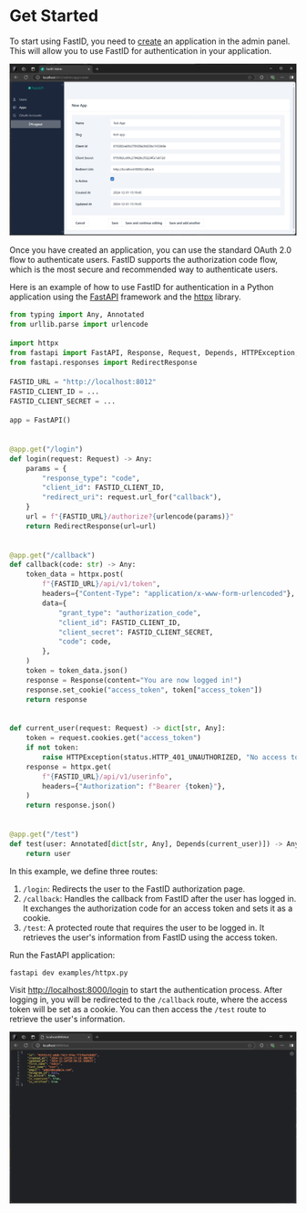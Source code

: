 # Get Started

To start using FastID, you need to [create](http://localhost:8012/admin/app/create) an application in the admin panel.
This will allow you to use FastID for
authentication in your application.

![Sign In](../assets/create_app.png)

Once you have created an application, you can use the standard OAuth 2.0 flow to authenticate users. FastID supports the
authorization code flow, which is the most secure and recommended way to authenticate users.

Here is an example of how to use FastID for authentication in a Python application using the
[FastAPI](https://fastapi.tiangolo.com/) framework and the [httpx](https://www.python-httpx.org/) library.

```python
from typing import Any, Annotated
from urllib.parse import urlencode

import httpx
from fastapi import FastAPI, Response, Request, Depends, HTTPException, status
from fastapi.responses import RedirectResponse

FASTID_URL = "http://localhost:8012"
FASTID_CLIENT_ID = ...
FASTID_CLIENT_SECRET = ...

app = FastAPI()


@app.get("/login")
def login(request: Request) -> Any:
    params = {
        "response_type": "code",
        "client_id": FASTID_CLIENT_ID,
        "redirect_uri": request.url_for("callback"),
    }
    url = f"{FASTID_URL}/authorize?{urlencode(params)}"
    return RedirectResponse(url=url)


@app.get("/callback")
def callback(code: str) -> Any:
    token_data = httpx.post(
        f"{FASTID_URL}/api/v1/token",
        headers={"Content-Type": "application/x-www-form-urlencoded"},
        data={
            "grant_type": "authorization_code",
            "client_id": FASTID_CLIENT_ID,
            "client_secret": FASTID_CLIENT_SECRET,
            "code": code,
        },
    )
    token = token_data.json()
    response = Response(content="You are now logged in!")
    response.set_cookie("access_token", token["access_token"])
    return response


def current_user(request: Request) -> dict[str, Any]:
    token = request.cookies.get("access_token")
    if not token:
        raise HTTPException(status.HTTP_401_UNAUTHORIZED, "No access token")
    response = httpx.get(
        f"{FASTID_URL}/api/v1/userinfo",
        headers={"Authorization": f"Bearer {token}"},
    )
    return response.json()


@app.get("/test")
def test(user: Annotated[dict[str, Any], Depends(current_user)]) -> Any:
    return user
```

In this example, we define three routes:

1. `/login`: Redirects the user to the FastID authorization page.
2. `/callback`: Handles the callback from FastID after the user has logged in. It exchanges the authorization code for
   an access token and sets it as a cookie.
3. `/test`: A protected route that requires the user to be logged in. It retrieves the user's information from FastID
   using the access token.

Run the FastAPI application:

```bash
fastapi dev examples/httpx.py
```

Visit [http://localhost:8000/login](http://localhost:8000/login) to start the authentication process. After logging in,
you will be redirected to the `/callback` route, where the access token will be set as a cookie. You can then
access the `/test` route to retrieve the user's information.

![Sign In](../assets/test_response.png)
